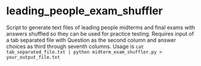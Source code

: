 # leading_people_exam_shuffler
Script to generate text files of leading people midterms and final exams with answers shuffled so they can be used for practice testing. Requires input of a tab separated file with Question as the second column and answer choices as third through seventh columns. Usage is `cat tab_separated_file.txt | python midterm_exam_shuffler.py > your_output_file.txt`
